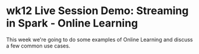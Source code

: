# wk12 Live Session Demo: Streaming in Spark - Online Learning

This week we're going to do some examples of Online Learning and discuss a few common use cases.